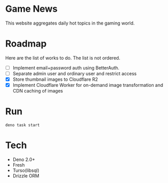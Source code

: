 # Game News

This website aggregates daily hot topics in the gaming world.

# Roadmap

Here are the list of works to do. The list is not ordered.

- [ ] Implement email+password auth using BetterAuth.
- [ ] Separate admin user and ordinary user and restrict access
- [x] Store thumbnail images to Cloudflare R2
- [x] Implement Cloudflare Worker for on-demand image transformation and CDN
      caching of images

# Run

```
deno task start
```

# Tech

- Deno 2.0+
- Fresh
- Turso(libsql)
- Drizzle ORM
